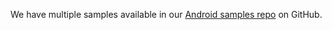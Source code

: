 We have multiple samples available in our [Android samples repo](https://github.com/okta/samples-android) on GitHub.